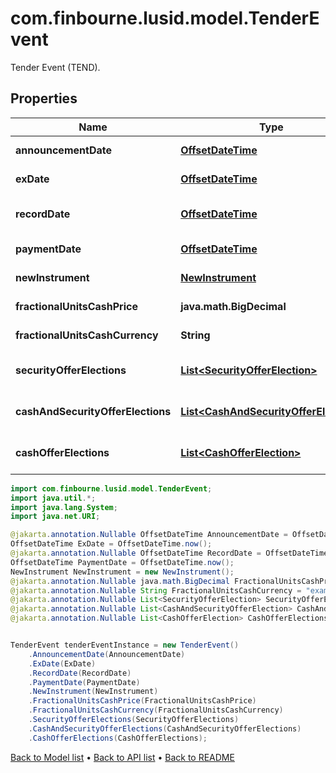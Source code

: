 # com.finbourne.lusid.model.TenderEvent
Tender Event (TEND).

## Properties

Name | Type | Description | Notes
------------ | ------------- | ------------- | -------------
**announcementDate** | [**OffsetDateTime**](OffsetDateTime.md) | The date the tender is announced. | [optional] [default to OffsetDateTime]
**exDate** | [**OffsetDateTime**](OffsetDateTime.md) | The ex date (entitlement date) of the event. | [optional] [default to OffsetDateTime]
**recordDate** | [**OffsetDateTime**](OffsetDateTime.md) | Date you have to be the holder of record in order to participate in the tender. | [optional] [default to OffsetDateTime]
**paymentDate** | [**OffsetDateTime**](OffsetDateTime.md) | The payment date of the event. | [optional] [default to OffsetDateTime]
**newInstrument** | [**NewInstrument**](NewInstrument.md) |  | [default to NewInstrument]
**fractionalUnitsCashPrice** | **java.math.BigDecimal** | The cash price paid in lieu of fractionalUnits. | [optional] [default to java.math.BigDecimal]
**fractionalUnitsCashCurrency** | **String** | The currency of the cash paid in lieu of fractionalUnits. | [optional] [default to String]
**securityOfferElections** | [**List&lt;SecurityOfferElection&gt;**](SecurityOfferElection.md) | List of possible SecurityOfferElections for this event. | [optional] [default to List<SecurityOfferElection>]
**cashAndSecurityOfferElections** | [**List&lt;CashAndSecurityOfferElection&gt;**](CashAndSecurityOfferElection.md) | List of possible CashAndSecurityOfferElections for this event. | [optional] [default to List<CashAndSecurityOfferElection>]
**cashOfferElections** | [**List&lt;CashOfferElection&gt;**](CashOfferElection.md) | List of possible CashOfferElections for this event. | [optional] [default to List<CashOfferElection>]

```java
import com.finbourne.lusid.model.TenderEvent;
import java.util.*;
import java.lang.System;
import java.net.URI;

@jakarta.annotation.Nullable OffsetDateTime AnnouncementDate = OffsetDateTime.now();
OffsetDateTime ExDate = OffsetDateTime.now();
@jakarta.annotation.Nullable OffsetDateTime RecordDate = OffsetDateTime.now();
OffsetDateTime PaymentDate = OffsetDateTime.now();
NewInstrument NewInstrument = new NewInstrument();
@jakarta.annotation.Nullable java.math.BigDecimal FractionalUnitsCashPrice = new java.math.BigDecimal("100.00");
@jakarta.annotation.Nullable String FractionalUnitsCashCurrency = "example FractionalUnitsCashCurrency";
@jakarta.annotation.Nullable List<SecurityOfferElection> SecurityOfferElections = new List<SecurityOfferElection>();
@jakarta.annotation.Nullable List<CashAndSecurityOfferElection> CashAndSecurityOfferElections = new List<CashAndSecurityOfferElection>();
@jakarta.annotation.Nullable List<CashOfferElection> CashOfferElections = new List<CashOfferElection>();


TenderEvent tenderEventInstance = new TenderEvent()
    .AnnouncementDate(AnnouncementDate)
    .ExDate(ExDate)
    .RecordDate(RecordDate)
    .PaymentDate(PaymentDate)
    .NewInstrument(NewInstrument)
    .FractionalUnitsCashPrice(FractionalUnitsCashPrice)
    .FractionalUnitsCashCurrency(FractionalUnitsCashCurrency)
    .SecurityOfferElections(SecurityOfferElections)
    .CashAndSecurityOfferElections(CashAndSecurityOfferElections)
    .CashOfferElections(CashOfferElections);
```


[Back to Model list](../README.md#documentation-for-models) &#8226; [Back to API list](../README.md#documentation-for-api-endpoints) &#8226; [Back to README](../README.md)
